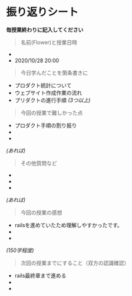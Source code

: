 # 振り返りシート

**毎授業終わりに記入してください**

> 名前(Flower)と授業日時
-  
- 2020/10/28 20:00


> 今日学んだことを箇条書きに
- プロダクト統計について
- ウェブサイト作成作業の流れ
- プリダクトの進行手順
*(3つ以上)*

> 今回の授業で難しかった点
- プロダクト手順の割り振り
- 
- 
*(あれば)*

> その他質問など
- 
- 
- 
*(あれば)*

> 今回の授業の感想
- railsを進めていたため理解しやすかったです。
- 
- 
*(150字程度)*

> 次回の授業までにすること（双方の認識確認）
- rails最終章まで進める
- 
- 
